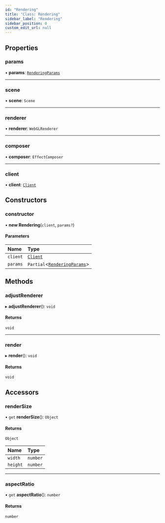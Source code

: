 ```yaml
---
id: "Rendering"
title: "Class: Rendering"
sidebar_label: "Rendering"
sidebar_position: 0
custom_edit_url: null
---
```


## Properties

### params

• **params**: [`RenderingParams`](../modules.md#renderingparams-66)

___

### scene

• **scene**: `Scene`

___

### renderer

• **renderer**: `WebGLRenderer`

___

### composer

• **composer**: `EffectComposer`

___

### client

• **client**: [`Client`](Client.md)

## Constructors

### constructor

• **new Rendering**(`client`, `params?`)

#### Parameters

| Name | Type |
| :------ | :------ |
| `client` | [`Client`](Client.md) |
| `params` | `Partial`<[`RenderingParams`](../modules.md#renderingparams-66)\> |

## Methods

### adjustRenderer

▸ **adjustRenderer**(): `void`

#### Returns

`void`

___

### render

▸ **render**(): `void`

#### Returns

`void`

## Accessors

### renderSize

• `get` **renderSize**(): `Object`

#### Returns

`Object`

| Name | Type |
| :------ | :------ |
| `width` | `number` |
| `height` | `number` |

___

### aspectRatio

• `get` **aspectRatio**(): `number`

#### Returns

`number`
